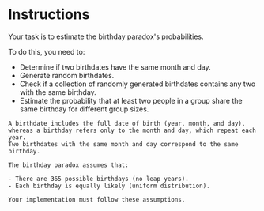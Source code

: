 # Instructions

Your task is to estimate the birthday paradox's probabilities.

To do this, you need to:

- Determine if two birthdates have the same month and day.
- Generate random birthdates.
- Check if a collection of randomly generated birthdates contains any two with the same birthday.
- Estimate the probability that at least two people in a group share the same birthday for different group sizes.

~~~~exercism/note
A birthdate includes the full date of birth (year, month, and day), whereas a birthday refers only to the month and day, which repeat each year.
Two birthdates with the same month and day correspond to the same birthday.
~~~~

~~~~exercism/caution
The birthday paradox assumes that:

- There are 365 possible birthdays (no leap years).
- Each birthday is equally likely (uniform distribution).

Your implementation must follow these assumptions.
~~~~

